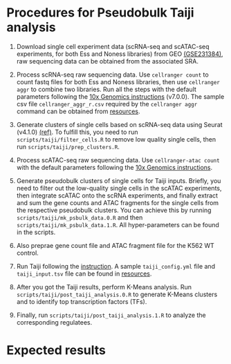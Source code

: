# Procedures for Pseudobulk Taiji analysis
1. Download single cell experiment data (scRNA-seq and scATAC-seq experiments, for both Ess and Noness libraries) from GEO [(GSE231384)](https://www.ncbi.xyz/geo/query/acc.cgi?acc=GSE231384), raw sequencing data can be obtained from the associated SRA.

2. Process scRNA-seq raw sequencing data. Use `cellranger count` to count fastq files for both Ess and Noness libraries, then use `cellranger aggr` to combine two libraries. Run all the steps with the default parameters following the [10x Genomics instructions](https://support.10xgenomics.com/single-cell-gene-expression/software/pipelines/latest/what-is-cell-ranger) (v7.0.0). The sample csv file `cellranger_aggr_r.csv` required by the `cellranger aggr` command can be obtained from [resources](https://github.com/yyaoisgood2021/HUB-screening/tree/main/resources/taiji).

3. Generate clusters of single cells based on scRNA-seq data using Seurat (v4.1.0) [(ref)](https://satijalab.org/seurat/). To fulfill this, you need to run `scripts/taiji/filter_cells.R` to remove low quality single cells, then run `scripts/taiji/prep_clusters.R`.  

4. Process scATAC-seq raw sequencing data. Use `cellranger-atac count` with the default parameters following the [10x Genomics instructions](https://support.10xgenomics.com/single-cell-atac/software/pipelines/latest/using/count).

5. Generate pseudobulk clusters of single cells for Taiji inputs. Briefly, you need to filter out the low-quality single cells in the scATAC experiments, then integrate scATAC onto the scRNA experiments, and finally extract and sum the gene counts and ATAC fragments for the single cells from the respective pseudobulk clusters. You can achieve this by running `scripts/taiji/mk_psbulk_data.0.R` and then `scripts/taiji/mk_psbulk_data.1.R`. All hyper-parameters can be found in the scripts.   

6. Also preprae gene count file and ATAC fragment file for the K562 WT control.

7. Run Taiji following the [instruction](https://taiji-pipeline.github.io/). A sample `taiji_config.yml` file and `taiji_input.tsv` file can be found in [resources](https://github.com/yyaoisgood2021/HUB-screening/tree/main/resources/taiji).

8. After you got the Taiji results, perform K-Means analysis. Run `scripts/taiji/post_taiji_analysis.0.R` to generate K-Means clusters and to identify top transcription factors (TFs).

9. Finally, run `scripts/taiji/post_taiji_analysis.1.R` to analyze the corresponding regulatees.


# Expected results

